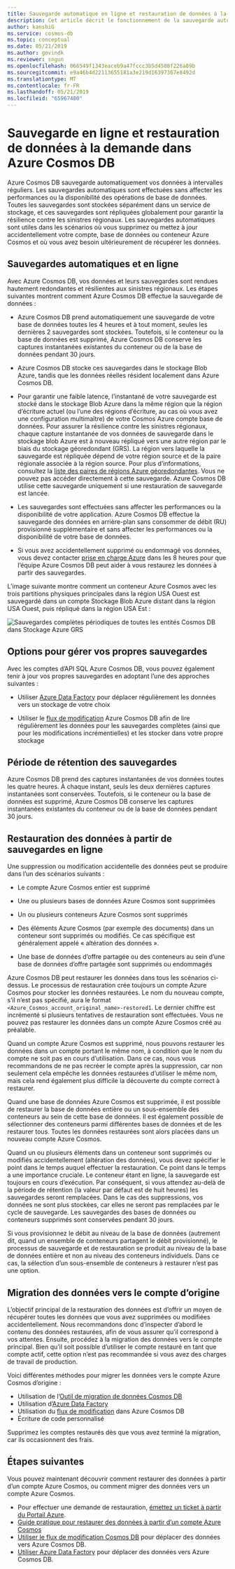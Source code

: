 ```yaml
---
title: Sauvegarde automatique en ligne et restauration de données à la demande dans Azure Cosmos DB
description: Cet article décrit le fonctionnement de la sauvegarde automatique en ligne et de la restauration de données à la demande dans Azure Cosmos DB.
author: kanshiG
ms.service: cosmos-db
ms.topic: conceptual
ms.date: 05/21/2019
ms.author: govindk
ms.reviewer: sngun
ms.openlocfilehash: 066549f1343eaceb9a47fccc3b5d4508f226a89b
ms.sourcegitcommit: e9a46b4d22113655181a3e219d16397367e8492d
ms.translationtype: MT
ms.contentlocale: fr-FR
ms.lasthandoff: 05/21/2019
ms.locfileid: "65967480"
---
```

# <a name="online-backup-and-on-demand-data-restore-in-azure-cosmos-db"></a>Sauvegarde en ligne et restauration de données à la demande dans Azure Cosmos DB

Azure Cosmos DB sauvegarde automatiquement vos données à intervalles réguliers. Les sauvegardes automatiques sont effectuées sans affecter les performances ou la disponibilité des opérations de base de données. Toutes les sauvegardes sont stockées séparément dans un service de stockage, et ces sauvegardes sont répliquées globalement pour garantir la résilience contre les sinistres régionaux. Les sauvegardes automatiques sont utiles dans les scénarios où vous supprimez ou mettez à jour accidentellement votre compte, base de données ou conteneur Azure Cosmos et où vous avez besoin ultérieurement de récupérer les données.

## <a name="automatic-and-online-backups"></a>Sauvegardes automatiques et en ligne

Avec Azure Cosmos DB, vos données et leurs sauvegardes sont rendues hautement redondantes et résilientes aux sinistres régionaux. Les étapes suivantes montrent comment Azure Cosmos DB effectue la sauvegarde de données :

* Azure Cosmos DB prend automatiquement une sauvegarde de votre base de données toutes les 4 heures et à tout moment, seules les dernières 2 sauvegardes sont stockées. Toutefois, si le conteneur ou la base de données est supprimé, Azure Cosmos DB conserve les captures instantanées existantes du conteneur ou de la base de données pendant 30 jours.

* Azure Cosmos DB stocke ces sauvegardes dans le stockage Blob Azure, tandis que les données réelles résident localement dans Azure Cosmos DB.

*  Pour garantir une faible latence, l’instantané de votre sauvegarde est stocké dans le stockage Blob Azure dans la même région que la région d’écriture actuel (ou l’une des régions d’écriture, au cas où vous avez une configuration multimaître) de votre Cosmos Azure compte base de données. Pour assurer la résilience contre les sinistres régionaux, chaque capture instantanée de vos données de sauvegarde dans le stockage blob Azure est à nouveau répliqué vers une autre région par le biais du stockage géoredondant (GRS). La région vers laquelle la sauvegarde est répliquée dépend de votre région source et de la paire régionale associée à la région source. Pour plus d’informations, consultez la [liste des paires de régions Azure géoredondantes](../best-practices-availability-paired-regions.md). Vous ne pouvez pas accéder directement à cette sauvegarde. Azure Cosmos DB utilise cette sauvegarde uniquement si une restauration de sauvegarde est lancée.

* Les sauvegardes sont effectuées sans affecter les performances ou la disponibilité de votre application. Azure Cosmos DB effectue la sauvegarde des données en arrière-plan sans consommer de débit (RU) provisionné supplémentaire et sans affecter les performances ou la disponibilité de votre base de données.

* Si vous avez accidentellement supprimé ou endommagé vos données, vous devez contacter [prise en charge Azure](https://azure.microsoft.com/support/options/) dans les 8 heures pour que l’équipe Azure Cosmos DB peut aider à vous restaurez les données à partir des sauvegardes.

L’image suivante montre comment un conteneur Azure Cosmos avec les trois partitions physiques principales dans la région USA Ouest est sauvegardé dans un compte Stockage Blob Azure distant dans la région USA Ouest, puis répliqué dans la région USA Est :

![Sauvegardes complètes périodiques de toutes les entités Cosmos DB dans Stockage Azure GRS](./media/online-backup-and-restore/automatic-backup.png)

## <a name="options-to-manage-your-own-backups"></a>Options pour gérer vos propres sauvegardes

Avec les comptes d’API SQL Azure Cosmos DB, vous pouvez également tenir à jour vos propres sauvegardes en adoptant l’une des approches suivantes :

* Utiliser [Azure Data Factory](../data-factory/connector-azure-cosmos-db.md) pour déplacer régulièrement les données vers un stockage de votre choix

* Utiliser le [flux de modification](change-feed.md) Azure Cosmos DB afin de lire régulièrement les données pour les sauvegardes complètes (ainsi que pour les modifications incrémentielles) et les stocker dans votre propre stockage

## <a name="backup-retention-period"></a>Période de rétention des sauvegardes

Azure Cosmos DB prend des captures instantanées de vos données toutes les quatre heures. À chaque instant, seuls les deux dernières captures instantanées sont conservées. Toutefois, si le conteneur ou la base de données est supprimé, Azure Cosmos DB conserve les captures instantanées existantes du conteneur ou de la base de données pendant 30 jours.

## <a name="restoring-data-from-online-backups"></a>Restauration des données à partir de sauvegardes en ligne

Une suppression ou modification accidentelle des données peut se produire dans l’un des scénarios suivants :  

* Le compte Azure Cosmos entier est supprimé

* Une ou plusieurs bases de données Azure Cosmos sont supprimées

* Un ou plusieurs conteneurs Azure Cosmos sont supprimés

* Des éléments Azure Cosmos (par exemple des documents) dans un conteneur sont supprimés ou modifiés. Ce cas spécifique est généralement appelé « altération des données ».

* Une base de données d’offre partagée ou des conteneurs au sein d’une base de données d’offre partagée sont supprimés ou endommagés

Azure Cosmos DB peut restaurer les données dans tous les scénarios ci-dessus. Le processus de restauration crée toujours un compte Azure Cosmos pour stocker les données restaurées. Le nom du nouveau compte, s’il n’est pas spécifié, aura le format `<Azure_Cosmos_account_original_name>-restored1`. Le dernier chiffre est incrémenté si plusieurs tentatives de restauration sont effectuées. Vous ne pouvez pas restaurer les données dans un compte Azure Cosmos créé au préalable.

Quand un compte Azure Cosmos est supprimé, nous pouvons restaurer les données dans un compte portant le même nom, à condition que le nom du compte ne soit pas en cours d’utilisation. Dans ce cas, nous vous recommandons de ne pas recréer le compte après la suppression, car non seulement cela empêche les données restaurées d’utiliser le même nom, mais cela rend également plus difficile la découverte du compte correct à restaurer. 

Quand une base de données Azure Cosmos est supprimée, il est possible de restaurer la base de données entière ou un sous-ensemble des conteneurs au sein de cette base de données. Il est également possible de sélectionner des conteneurs parmi différentes bases de données et de les restaurer tous. Toutes les données restaurées sont alors placées dans un nouveau compte Azure Cosmos.

Quand un ou plusieurs éléments dans un conteneur sont supprimés ou modifiés accidentellement (altération des données), vous devez spécifier le point dans le temps auquel effectuer la restauration. Ce point dans le temps a une importance cruciale. Le conteneur étant en ligne, la sauvegarde est toujours en cours d’exécution. Par conséquent, si vous attendez au-delà de la période de rétention (la valeur par défaut est de huit heures) les sauvegardes seront remplacées. Dans le cas des suppressions, vos données ne sont plus stockées, car elles ne seront pas remplacées par le cycle de sauvegarde. Les sauvegardes des bases de données ou conteneurs supprimés sont conservées pendant 30 jours.

Si vous provisionnez le débit au niveau de la base de données (autrement dit, quand un ensemble de conteneurs partagent le débit provisionné), le processus de sauvegarde et de restauration se produit au niveau de la base de données entière et non au niveau des conteneurs individuels. Dans ce cas, la sélection d’un sous-ensemble de conteneurs à restaurer n’est pas une option.

## <a name="migrating-data-to-the-original-account"></a>Migration des données vers le compte d’origine

L’objectif principal de la restauration des données est d’offrir un moyen de récupérer toutes les données que vous avez supprimées ou modifiées accidentellement. Nous recommandons donc d’inspecter d’abord le contenu des données restaurées, afin de vous assurer qu’il correspond à vos attentes. Ensuite, procédez à la migration des données vers le compte principal. Bien qu’il soit possible d’utiliser le compte restauré en tant que compte actif, cette option n’est pas recommandée si vous avez des charges de travail de production.  

Voici différentes méthodes pour migrer les données vers le compte Azure Cosmos d’origine :

* Utilisation de l’[Outil de migration de données Cosmos DB](import-data.md)
* Utilisation d’[Azure Data Factory]( ../data-factory/connector-azure-cosmos-db.md)
* Utilisation du [flux de modification](change-feed.md) dans Azure Cosmos DB 
* Écriture de code personnalisé

Supprimez les comptes restaurés dès que vous avez terminé la migration, car ils occasionnent des frais.

## <a name="next-steps"></a>Étapes suivantes

Vous pouvez maintenant découvrir comment restaurer des données à partir d’un compte Azure Cosmos, ou comment migrer des données vers un compte Azure Cosmos.

* Pour effectuer une demande de restauration, [émettez un ticket à partir du Portail Azure](https://portal.azure.com/?#blade/Microsoft_Azure_Support/HelpAndSupportBlade).
* [Guide pratique pour restaurer des données à partir d’un compte Azure Cosmos](how-to-backup-and-restore.md)
* [Utiliser le flux de modification Cosmos DB](change-feed.md) pour déplacer des données vers Azure Cosmos DB.
* [Utiliser Azure Data Factory](../data-factory/connector-azure-cosmos-db.md) pour déplacer des données vers Azure Cosmos DB.

